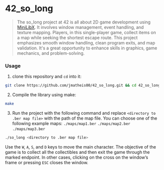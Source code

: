 # 42_so_long
>The so_long project at 42 is all about 2D game development using <a href="https://github.com/codam-coding-college/MLX42.git">MiniLibX</a>.
>It involves window management, event handling, and texture mapping.
>Players, in this single-player game, collect items on a map while seeking the shortest escape route.
>This project emphasizes smooth window handling, clean program exits, and map validation.
>It's a great opportunity to enhance skills in graphics, game mechanics, and problem-solving.

### Usage
1. clone this repository and `cd` into it:

```zsh
git clone https://github.com/jmatheis00/42_so_long.git && cd 42_so_long
```

2. Compile the library using make:

```zsh
make
```

3. Run the project with the following command and replace `<directory to .ber map file>` with the path of the map file.
You can choose one of the following example maps: `./maps/map1.ber` `./maps/map2.ber` `./maps/map3.ber`

```zsh
./so_long <directory to .ber map file>
```  

Use the `W`, `A`, `S`, and `D` keys to move the main character.
The objective of the game is to collect all the collectibles and then exit the game through the marked endpoint.
In other cases, clicking on the cross on the window’s frame or pressing `ESC` closes the window.
